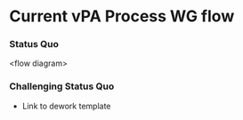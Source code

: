 # Current vPA Process WG flow

### Status Quo&#x20;

\<flow diagram>



### Challenging Status Quo

* Link to dework template
